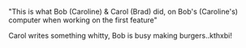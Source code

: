  "This is what Bob (Caroline) & Carol (Brad) did, on Bob's (Caroline's) computer when working on the first feature" 

 Carol writes something whitty, Bob is busy making burgers..kthxbi!
 
